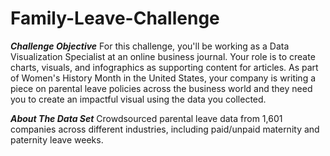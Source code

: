 # Family-Leave-Challenge

***Challenge Objective***
For this challenge, you'll be working as a Data Visualization Specialist at an online business journal. Your role is to create charts, visuals, and infographics as supporting content for articles.
As part of Women's History Month in the United States, your company is writing a piece on parental leave policies across the business world and they need you to create an impactful visual using the data you collected.

***About The Data Set***
Crowdsourced parental leave data from 1,601 companies across different industries, including paid/unpaid maternity and paternity leave weeks.
